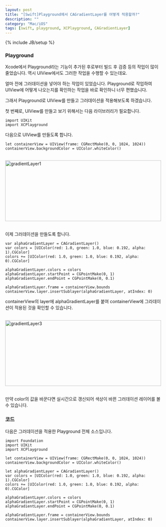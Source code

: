 ```yaml
---
layout: post
title: "[Swift]Playground에서 CAGradientLayer를 어떻게 적용할까?"
description: ""
category: "Mac/iOS"
tags: [swift, playground, XCPlayground, CAGradientLayer]
---
```

{% include JB/setup %}

### Playground

Xcode에서 Playground라는 기능이 추가된 후로부터 빌드 후 검증 등의 작업이 많이 줄었습니다. 역시 UIView에서도 그러한 작업을 수행할 수 있는데요. 

얼마 전에 그러데이션을 넣어야 하는 작업이 있었습니다. Playground로 작업하여 UIView에 어떻게 나오는지를 확인하는 작업을 바로 확인하니 너무 편했습니다.

그래서 Playground로 UIView를 만들고 그러데이션을 적용해보도록 하겠습니다.

첫 번째로, UIView를 만들고 보기 위해서는 다음 라이브러리가 필요합니다.

	import UIKit
	import XCPlayground

다음으로 UIView를 만들도록 합니다.

	let containerView = UIView(frame: CGRectMake(0, 0, 1024, 1024))
	containerView.backgroundColor = UIColor.whiteColor()

<br/><img src="https://farm6.staticflickr.com/5674/20743577562_7df735c72f.jpg" width="500" height="195" alt="gradientLayer1"><br/><br/>

이제 그러데이션을 만들도록 합니다.

	var alphaGradientLayer = CAGradientLayer()
	var colors = [UIColor(red: 1.0, green: 1.0, blue: 0.192, alpha: 1).CGColor]
	colors += [UIColor(red: 1.0, green: 1.0, blue: 0.192, alpha: 0).CGColor]

	alphaGradientLayer.colors = colors
	alphaGradientLayer.startPoint = CGPointMake(0, 1)
	alphaGradientLayer.endPoint = CGPointMake(0, 0.1)

	alphaGradientLayer.frame = containerView.bounds
	containerView.layer.insertSublayer(alphaGradientLayer, atIndex: 0)

containerView의 layer에 alphaGradientLayer를 붙여 containerView에 그라데이션이 적용된 것을 확인할 수 있습니다.

<br/><img src="https://farm6.staticflickr.com/5667/20759872511_52ba529e5b.jpg" width="500" height="211" alt="gradientLayer3"><br/><br/>

만약 color의 값을 바꾼다면 실시간으로 갱신되어 색상이 바뀐 그러데이션 레이어를 볼 수 있습니다.

### 코드

다음은 그러데이션을 적용한 Playground 전체 소스입니다.

	import Foundation
	import UIKit
	import XCPlayground

	let containerView = UIView(frame: CGRectMake(0, 0, 1024, 1024))
	containerView.backgroundColor = UIColor.whiteColor()

	let alphaGradientLayer = CAGradientLayer()
	var colors = [UIColor(red: 1.0, green: 1.0, blue: 0.192, alpha: 1).CGColor]
	colors += [UIColor(red: 1.0, green: 1.0, blue: 0.192, alpha: 0).CGColor]

	alphaGradientLayer.colors = colors
	alphaGradientLayer.startPoint = CGPointMake(0, 1)
	alphaGradientLayer.endPoint = CGPointMake(0, 0.1)

	alphaGradientLayer.frame = containerView.bounds
	containerView.layer.insertSublayer(alphaGradientLayer, atIndex: 0)
